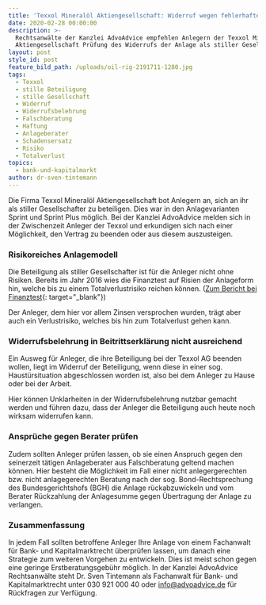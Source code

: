 ```yaml
---
title: 'Texxol Mineralöl Aktiengesellschaft: Widerruf wegen fehlerhafter Belehrung'
date: 2020-02-28 00:00:00
description: >-
  Rechtsanwälte der Kanzlei AdvoAdvice empfehlen Anlegern der Texxol Mineralöl
  Aktiengesellschaft Prüfung des Widerrufs der Anlage als stiller Gesellschafter
layout: post
style_id: post
feature_bild_path: /uploads/oil-rig-2191711-1280.jpg
tags:
  - Texxol
  - stille Beteiligung
  - stille Gesellschaft
  - Widerruf
  - Widerrufsbelehrung
  - Falschberatung
  - Haftung
  - Anlageberater
  - Schadensersatz
  - Risiko
  - Totalverlust
topics:
  - bank-und-kapitalmarkt
author: dr-sven-tintemann
---
```


Die Firma Texxol Mineralöl Aktiengesellschaft bot Anlegern an, sich an ihr als stiller Gesellschafter zu beteiligen. Dies war in den Anlagevarianten Sprint und Sprint Plus möglich. Bei der Kanzlei AdvoAdvice melden sich in der Zwischenzeit Anleger der Texxol und erkundigen sich nach einer Möglichkeit, den Vertrag zu beenden oder aus diesem auszusteigen.

### Risikoreiches Anlagemodell

Die Beteiligung als stiller Gesellschafter ist für die Anleger nicht ohne Risiken. Bereits im Jahr 2016 wies die Finanztest auf Risien der Anlageform hin, welche bis zu einem Totalverlustrisiko reichen können. ([Zum Bericht bei Finanztest](https://www.test.de/Grauer-Kapitalmarkt-In-der-Werbung-kommen-die-Risiken-zu-kurz-5015755-0/){: target="_blank"})

Der Anleger, dem hier vor allem Zinsen versprochen wurden, trägt aber auch ein Verlustrisiko, welches bis hin zum Totalverlust gehen kann.

### Widerrufsbelehrung in Beitrittserklärung nicht ausreichend

Ein Ausweg für Anleger, die ihre Beteiligung bei der Texxol AG beenden wollen, liegt im Widerruf der Beteiligung, wenn diese in einer sog. Haustürsituation abgeschlossen worden ist, also bei dem Anleger zu Hause oder bei der Arbeit.

Hier können Unklarheiten in der Widerrufsbelehrung nutzbar gemacht werden und führen dazu, dass der Anleger die Beteiligung auch heute noch wirksam widerrufen kann.

### Ansprüche gegen Berater prüfen

Zudem sollten Anleger prüfen lassen, ob sie einen Anspruch gegen den seinerzeit tätigen Anlageberater aus Falschberatung geltend machen können. Hier besteht die Möglichkeit im Fall einer nicht anlegergerechten bzw. nicht anlagegerechten Beratung nach der sog. Bond-Rechtsprechung des Bundesgerichtshofs (BGH) die Anlage rückabzuwickeln und vom Berater Rückzahlung der Anlagesumme gegen Übertragung der Anlage zu verlangen.

### Zusammenfassung

In jedem Fall sollten betroffene Anleger Ihre Anlage von einem Fachanwalt für Bank- und Kapitalmarktrecht überprüfen lassen, um danach eine Strategie zum weiteren Vorgehen zu entwickeln. Dies ist meist schon gegen eine geringe Erstberatungsgebühr möglich. In der Kanzlei AdvoAdvice Rechtsanwälte steht Dr. Sven Tintemann als Fachanwalt für Bank- und Kapitalmarktrecht unter 030 921 000 40 oder info@advoadvice.de für Rückfragen zur Verfügung.